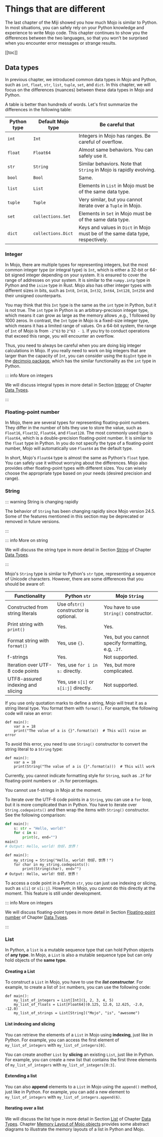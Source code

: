 # Things that are different

The last chapter of the Miji showed you how much Mojo is similar to Python. In most situations, you can safely rely on your Python knowledge and experience to write Mojo code. This chapter continues to show you the differences between the two languages, so that you won't be surprised when you encounter error messages or strange results.

[[toc]]

## Data types

In previous chapter, we introduced common data types in Mojo and Python, such as `int`, `float`, `str`, `list`, `tuple`, `set`, and `dict`. In this chapter, we will focus on the differences (nuances) between these data types in Mojo and Python.

A table is better than hundreds of words. Let's first summarize the differences in the following table:

| Python type | Default Mojo type  | Be careful that                                                                |
| ----------- | ------------------ | ------------------------------------------------------------------------------ |
| `int`       | `Int`              | Integers in Mojo has ranges. Be careful of overflow.                           |
| `float`     | `Float64`          | Almost same behaviors. You can safely use it.                                  |
| `str`       | `String`           | Similar behaviors. Note that `String` in Mojo is rapidly evolving.             |
| `bool`      | `Bool`             | Same.                                                                          |
| `list`      | `List`             | Elements in `List` in Mojo must be of the same data type.                      |
| `tuple`     | `Tuple`            | Very similar, but you cannot iterate over a `Tuple` in Mojo.                   |
| `set`       | `collections.Set`  | Elements in `Set` in Mojo must be of the same data type.                       |
| `dict`      | `collections.Dict` | Keys and values in `Dict` in Mojo must be of the same data type, respectively. |

### Integer

In Mojo, there are multiple types for representing integers, but the most common integer type (or integral type) is `Int`, which is either a 32-bit or 64-bit signed integer depending on your system. It is ensured to cover the range of addresses on your system. It is similar to the `numpy.intp` type in Python and the `isize` type in Rust. Mojo also has other integer types with different sizes in bits, such as `Int8`, `Int16`, `Int32`, `Int64`, `Int128`, `Int256` and their unsigned counterparts.

You may think that this `Int` type is the same as the `int` type in Python, but it is not true. The `int` type in Python is an arbitrary-precision integer type, which means it can grow as large as the memory allows ,e.g., 1 followed by 1000 zeros. In contrast, the `Int` type in Mojo is a fixed-size integer type, which means it has a limited range of values. On a 64-bit system, the range of `Int` of Mojo is from `-2^63` to `2^63 - 1`. If you try to conduct operations that exceed this range, you will encounter an overflow.

Thus, you need to always be careful when you are doing big integer calculations in Mojo. If you really need to work on big integers that are larger than the capacity of `Int`, you can consider using the `BigInt` type in the [decimojo package](../extensions/decimojo.md), which has the similar functionality as the `int` type in Python.

::: info More on integers

We will discuss integral types in more detail in Section [Integer](../basic/types.md#integer) of Chapter [Data Types](../basic/types.md).

:::

### Floating-point number

In Mojo, there are several types for representing floating-point numbers. They differ in the number of bits they use to store the value, such as `Float16`, `Float32`, `Float64`, and `Float128`. The most commonly used type is `Float64`, which is a double-precision floating-point number. It is similar to the `float` type in Python. In you do not specify the type of a floating-point number, Mojo will automatically use `Float64` as the default type.

In short, Mojo's `Float64` type is almost the same as Python's `float` type. You can safely use it without worrying about the differences. Mojo also provides other floating-point types with different sizes. You can wisely choose the appropriate type based on your needs (desired precision and range).

### String

::: warning String is changing rapidly

The behavior of `String` has been changing rapidly since Mojo version 24.5. Some of the features mentioned in this section may be deprecated or removed in future versions.

:::

::: info More on string

We will discuss the string type in more detail in Section [String](../basic/types.md#string) of Chapter [Data Types](../basic/types.md).

:::

Mojo's `String` type is similar to Python's `str` type, representing a sequence of Unicode characters. However, there are some differences that you should be aware of:

| Functionality                     | Python `str`                           | Mojo `String`                                       |
| --------------------------------- | -------------------------------------- | --------------------------------------------------- |
| Constructed from string literals  | Use of`str()` constructor is optional. | You have to use `String()` constructor.             |
| Print string with `print()`       | Yes.                                   | Yes.                                                |
| Format string with `format()`     | Yes, use `{}`.                         | Yes, but you cannot specify formatting, e.g, `.2f`. |
| f-strings                         | Yes.                                   | Not supported.                                      |
| Iteration over UTF-8 code points  | Yes, use `for i in s:` directly.       | Yes, but more complicated.                          |
| UTF8-assured indexing and slicing | Yes, use `s[i]` or `s[i:j]` directly.  | Not supported.                                      |

If you use only quotation marks to define a string, Mojo will treat it as a string literal type. You format them with `format()`. For example, the following code will raise an error:

```mojo
def main():
    var a = 18
    print("The value of a is {}".format(a))  # This will raise an error
```

To avoid this error, you need to use `String()` constructor to convert the string literal to a `String` type:

```mojo
def main():
    var a = 18
    print(String("The value of a is {}".format(a)))  # This will work
```

Currently, you cannot indicate formatting style for `String`, such as `.2f` for floating-point numbers or `.3%` for percentages.

You cannot use f-strings in Mojo at the moment.

To iterate over the UTF-8 code points in a `String`, you can use a `for` loop, but it is more complicated than in Python. You have to iterate over `String.codepoints()` and then wrap the items with `String()` constructor. See the following comparison:

```python
def main():
    s: str = "Hello, world!"
    for c in s:
        print(c, end="")
main()
# Output: Hello, world! 你好，世界！
```

```mojo
def main():
    my_string = String("Hello, world! 你好，世界！")
    for char in my_string.codepoints():
        print(String(char), end="")
# Output: Hello, world! 你好，世界！
```

To access a code point in a Python `str`, you can just use indexing or slicing, such as `s[i]` or `s[i:j]`. However, in Mojo, you cannot do this directly at the moment. This feature is still under development.

::: info More on integers

We will discuss floating-point types in more detail in Section [Floating-point number](../basic/types.md#floating-point-number) of Chapter [Data Types](../basic/types.md).

:::

### List

In Python, a `list` is a mutable sequence type that can hold Python objects of **any type**. In Mojo, a `List` is also a mutable sequence type but can only hold objects of the **same type**.

#### Creating a List

To construct a `List` in Mojo, you have to use the ***list constructor***. For example, to create a list of `Int` numbers, you can use the following code:

```mojo
def main():
    my_list_of_integers = List[Int](1, 2, 3, 4, 5)
    my_list_of_floats = List[Float64](0.125, 12.0, 12.625, -2.0, -12.0)
    my_list_of_strings = List[String]("Mojo", "is", "awesome")
```

#### List indexing and slicing

You can retrieve the elements of a `List` in Mojo using **indexing**, just like in Python. For example, you can access the first element of `my_list_of_integers` with `my_list_of_integers[0]`.

You can create another `List` by **slicing** an existing `List`, just like in Python. For example, you can create a new list that contains the first three elements of `my_list_of_integers` with `my_list_of_integers[0:3]`.

#### Extending a list

You can also **append** elements to a `List` in Mojo using the `append()` method, just like in Python. For example, you can add a new element to `my_list_of_integers` with `my_list_of_integers.append(6)`.

#### Iterating over a list



We will discuss the list type in more detail in Section [List](../basic/types.md#list) of Chapter [Data Types](../basic/types.md). Chapter [Memory Layout of Mojo objects](../misc/layout.md) provides some abstract diagrams to illustrate the memory layouts of a list in Python and Mojo.

